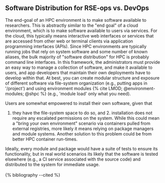 ## Software Distribution for RSE-ops vs. DevOps

The end-goal of an HPC environment is to make software available to
researchers. This is abstractly similar to the \"end goal\" of a cloud
environment, which is to make software available to users via services.
For the cloud, this typically means interactive web interfaces or
services that are accessed from other web or terminal clients via
application programming interfaces (APIs). Since HPC environments are
typically running jobs that rely on system software and some number of
known aliases, the bulk majority of \"software distribution\" for HPC is
probably command line interfaces. In this framework, the administrators
must provide an easy way to manage a collection of software, and make it
available to users, and app developers that maintain their own
deployments have to develop within that. At best, you can create modular
structure and exposure of different software via file-system
organization (e.g., putting apps in '/project') and using environment
modules {% cite LMOD; @environment-modules; @shpc %} (e.g., 'module load' only
what you need).

Users are somewhat empowered to install their own software, given that
1. they have the file-system space to do so, and 2. installation does
not require any escalated permissions on the system. While this could
mean a \"bring your own environment\" scenario via containers pulled
from external registries, more likely it means relying on package
managers and module systems. Another solution to this problem could be
from better HPC container run-times.

Ideally, every module and package would have a suite of tests to ensure
its functionality, but in real world scenarios its likely that the
software is tested elsewhere (e.g., a CI service associated with the
source code) and distributed to the system for immediate usage.
<br><br>
{% bibliography --cited %}